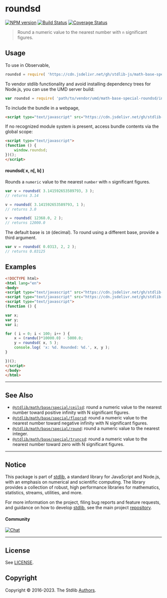<!--

@license Apache-2.0

Copyright (c) 2018 The Stdlib Authors.

Licensed under the Apache License, Version 2.0 (the "License");
you may not use this file except in compliance with the License.
You may obtain a copy of the License at

   http://www.apache.org/licenses/LICENSE-2.0

Unless required by applicable law or agreed to in writing, software
distributed under the License is distributed on an "AS IS" BASIS,
WITHOUT WARRANTIES OR CONDITIONS OF ANY KIND, either express or implied.
See the License for the specific language governing permissions and
limitations under the License.

-->

# roundsd

[![NPM version][npm-image]][npm-url] [![Build Status][test-image]][test-url] [![Coverage Status][coverage-image]][coverage-url] <!-- [![dependencies][dependencies-image]][dependencies-url] -->

> Round a numeric value to the nearest number with `n` significant figures.



<section class="usage">

## Usage

To use in Observable,

```javascript
roundsd = require( 'https://cdn.jsdelivr.net/gh/stdlib-js/math-base-special-roundsd@umd/browser.js' )
```

To vendor stdlib functionality and avoid installing dependency trees for Node.js, you can use the UMD server build:

```javascript
var roundsd = require( 'path/to/vendor/umd/math-base-special-roundsd/index.js' )
```

To include the bundle in a webpage,

```html
<script type="text/javascript" src="https://cdn.jsdelivr.net/gh/stdlib-js/math-base-special-roundsd@umd/browser.js"></script>
```

If no recognized module system is present, access bundle contents via the global scope:

```html
<script type="text/javascript">
(function () {
    window.roundsd;
})();
</script>
```

#### roundsd( x, n\[, b] )

Rounds a `numeric` value to the nearest `number` with `n` significant figures.

```javascript
var v = roundsd( 3.141592653589793, 3 );
// returns 3.14

v = roundsd( 3.141592653589793, 1 );
// returns 3.0

v = roundsd( 12368.0, 2 );
// returns 12000.0
```

The default base is `10` (decimal). To round using a different base, provide a third argument.

```javascript
var v = roundsd( 0.0313, 2, 2 );
// returns 0.03125
```

</section>

<!-- /.usage -->

<section class="notes">

</section>

<!-- /.notes -->

<section class="examples">

## Examples

<!-- eslint no-undef: "error" -->

```html
<!DOCTYPE html>
<html lang="en">
<body>
<script type="text/javascript" src="https://cdn.jsdelivr.net/gh/stdlib-js/random-base-randu@umd/browser.js"></script>
<script type="text/javascript" src="https://cdn.jsdelivr.net/gh/stdlib-js/math-base-special-roundsd@umd/browser.js"></script>
<script type="text/javascript">
(function () {

var x;
var y;
var i;

for ( i = 0; i < 100; i++ ) {
    x = (randu()*10000.0) - 5000.0;
    y = roundsd( x, 5 );
    console.log( 'x: %d. Rounded: %d.', x, y );
}

})();
</script>
</body>
</html>
```

</section>

<!-- /.examples -->

<!-- Section for related `stdlib` packages. Do not manually edit this section, as it is automatically populated. -->

<section class="related">

* * *

## See Also

-   <span class="package-name">[`@stdlib/math/base/special/ceilsd`][@stdlib/math/base/special/ceilsd]</span><span class="delimiter">: </span><span class="description">round a numeric value to the nearest number toward positive infinity with N significant figures.</span>
-   <span class="package-name">[`@stdlib/math/base/special/floorsd`][@stdlib/math/base/special/floorsd]</span><span class="delimiter">: </span><span class="description">round a numeric value to the nearest number toward negative infinity with N significant figures.</span>
-   <span class="package-name">[`@stdlib/math/base/special/round`][@stdlib/math/base/special/round]</span><span class="delimiter">: </span><span class="description">round a numeric value to the nearest integer.</span>
-   <span class="package-name">[`@stdlib/math/base/special/truncsd`][@stdlib/math/base/special/truncsd]</span><span class="delimiter">: </span><span class="description">round a numeric value to the nearest number toward zero with N significant figures.</span>

</section>

<!-- /.related -->

<!-- Section for all links. Make sure to keep an empty line after the `section` element and another before the `/section` close. -->


<section class="main-repo" >

* * *

## Notice

This package is part of [stdlib][stdlib], a standard library for JavaScript and Node.js, with an emphasis on numerical and scientific computing. The library provides a collection of robust, high performance libraries for mathematics, statistics, streams, utilities, and more.

For more information on the project, filing bug reports and feature requests, and guidance on how to develop [stdlib][stdlib], see the main project [repository][stdlib].

#### Community

[![Chat][chat-image]][chat-url]

---

## License

See [LICENSE][stdlib-license].


## Copyright

Copyright &copy; 2016-2023. The Stdlib [Authors][stdlib-authors].

</section>

<!-- /.stdlib -->

<!-- Section for all links. Make sure to keep an empty line after the `section` element and another before the `/section` close. -->

<section class="links">

[npm-image]: http://img.shields.io/npm/v/@stdlib/math-base-special-roundsd.svg
[npm-url]: https://npmjs.org/package/@stdlib/math-base-special-roundsd

[test-image]: https://github.com/stdlib-js/math-base-special-roundsd/actions/workflows/test.yml/badge.svg?branch=main
[test-url]: https://github.com/stdlib-js/math-base-special-roundsd/actions/workflows/test.yml?query=branch:main

[coverage-image]: https://img.shields.io/codecov/c/github/stdlib-js/math-base-special-roundsd/main.svg
[coverage-url]: https://codecov.io/github/stdlib-js/math-base-special-roundsd?branch=main

<!--

[dependencies-image]: https://img.shields.io/david/stdlib-js/math-base-special-roundsd.svg
[dependencies-url]: https://david-dm.org/stdlib-js/math-base-special-roundsd/main

-->

[chat-image]: https://img.shields.io/gitter/room/stdlib-js/stdlib.svg
[chat-url]: https://gitter.im/stdlib-js/stdlib/

[stdlib]: https://github.com/stdlib-js/stdlib

[stdlib-authors]: https://github.com/stdlib-js/stdlib/graphs/contributors

[umd]: https://github.com/umdjs/umd
[es-module]: https://developer.mozilla.org/en-US/docs/Web/JavaScript/Guide/Modules

[deno-url]: https://github.com/stdlib-js/math-base-special-roundsd/tree/deno
[umd-url]: https://github.com/stdlib-js/math-base-special-roundsd/tree/umd
[esm-url]: https://github.com/stdlib-js/math-base-special-roundsd/tree/esm
[branches-url]: https://github.com/stdlib-js/math-base-special-roundsd/blob/main/branches.md

[stdlib-license]: https://raw.githubusercontent.com/stdlib-js/math-base-special-roundsd/main/LICENSE

<!-- <related-links> -->

[@stdlib/math/base/special/ceilsd]: https://github.com/stdlib-js/math-base-special-ceilsd/tree/umd

[@stdlib/math/base/special/floorsd]: https://github.com/stdlib-js/math-base-special-floorsd/tree/umd

[@stdlib/math/base/special/round]: https://github.com/stdlib-js/math-base-special-round/tree/umd

[@stdlib/math/base/special/truncsd]: https://github.com/stdlib-js/math-base-special-truncsd/tree/umd

<!-- </related-links> -->

</section>

<!-- /.links -->

